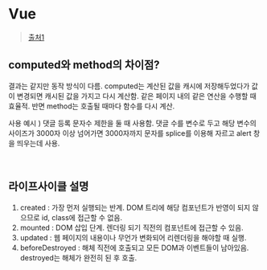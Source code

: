 # Vue

> [출처1](https://kadamon.tistory.com/23)

## computed와 method의 차이점?

결과는 같지만 동작 방식이 다름. computed는 계산된 값을 캐시에 저장해두었다가 값이 변경되면 캐시된 값을 가지고 다시 계산함. 같은 페이지 내의 같은 연산을 수행할 때 효율적. 반면 method는 호출될 때마다 함수를 다시 계산.

사용 예시 ) 댓글 등록 문자수 제한을 둘 때 사용함. 댓글 수를 변수로 두고 해당 변수의 사이즈가 3000자 이상 넘어가면 3000자까지 문자를 splice를 이용해 자르고 alert 창을 띄우는데 사용.

<br/>

## 라이프사이클 설명

1. created : 가장 먼저 실행되는 반계. DOM 트리에 해당 컴포넌트가 반영이 되지 않으므로 id, class에 접근할 수 없음.
2. mounted : DOM 삽입 단계. 렌더링 되기 직전의 컴포넌트에 접근할 수 있음.
3. updated : 웹 페이지의 내용이나 무언가 변화되어 리렌더링을 해야할 때 실행.
4. beforeDestroyed : 해체 직전에 호출되고 모든 DOM과 이벤트들이 남아있음. destroyed는 해체가 완전히 된 후 호출.

